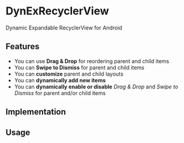 # DynExRecyclerView
Dynamic Expandable RecyclerView for Android

## Features
- You can use **Drag & Drop** for reordering parent and child items
- You can **Swipe to Dismiss** for parent and child items
- You can **customize** parent and child layouts
- You can **dynamically add new items**
- You can **dynamically enable or disable** *Drag & Drop* and *Swipe to Dismiss* for parent and/or child items 

## Implementation

## Usage
